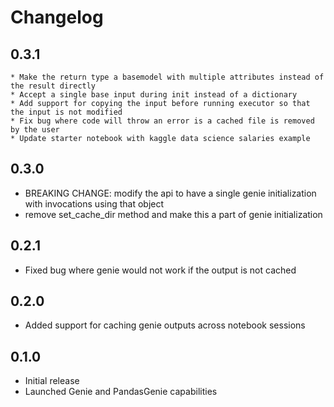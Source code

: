 # Changelog

## 0.3.1

    * Make the return type a basemodel with multiple attributes instead of the result directly
    * Accept a single base input during init instead of a dictionary
    * Add support for copying the input before running executor so that the input is not modified
    * Fix bug where code will throw an error is a cached file is removed by the user
    * Update starter notebook with kaggle data science salaries example

## 0.3.0

  * BREAKING CHANGE: modify the api to have a single genie initialization with invocations using that object
  * remove set_cache_dir method and make this a part of genie initialization

## 0.2.1

  * Fixed bug where genie would not work if the output is not cached

## 0.2.0

  * Added support for caching genie outputs across notebook sessions

## 0.1.0

  * Initial release
  * Launched Genie and PandasGenie capabilities
